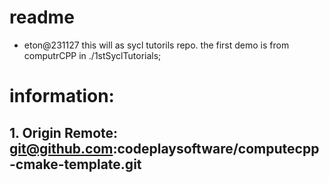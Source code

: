 # readme
- eton@231127 this will as sycl tutorils repo. the first demo is from computrCPP in ./1stSyclTutorials;
# information:
## 1. Origin Remote: git@github.com:codeplaysoftware/computecpp-cmake-template.git
